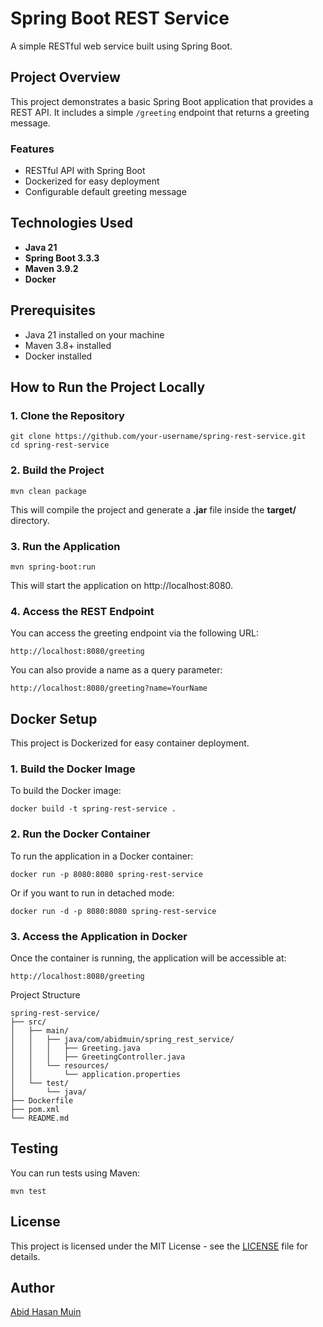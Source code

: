 # Spring Boot REST Service

A simple RESTful web service built using Spring Boot.

## Project Overview

This project demonstrates a basic Spring Boot application that provides a REST API. It includes a simple `/greeting` endpoint that returns a greeting message.

### Features

- RESTful API with Spring Boot
- Dockerized for easy deployment
- Configurable default greeting message

## Technologies Used

- **Java 21**
- **Spring Boot 3.3.3**
- **Maven 3.9.2**
- **Docker**

## Prerequisites

- Java 21 installed on your machine
- Maven 3.8+ installed
- Docker installed

## How to Run the Project Locally

### 1. Clone the Repository

```shell
git clone https://github.com/your-username/spring-rest-service.git
cd spring-rest-service
```

### 2. Build the Project
```shell
mvn clean package
```

This will compile the project and generate a **.jar** file inside the **target/** directory.

### 3. Run the Application
```shell
mvn spring-boot:run
```
This will start the application on http://localhost:8080.

### 4. Access the REST Endpoint
You can access the greeting endpoint via the following URL:

```shell
http://localhost:8080/greeting
```

You can also provide a name as a query parameter:

```shell
http://localhost:8080/greeting?name=YourName
```

## Docker Setup
This project is Dockerized for easy container deployment.

### 1. Build the Docker Image
To build the Docker image:

```shell
docker build -t spring-rest-service .
```

### 2. Run the Docker Container
To run the application in a Docker container:

```shell
docker run -p 8080:8080 spring-rest-service
```
Or if you want to run in detached mode:

```shell
docker run -d -p 8080:8080 spring-rest-service
```
### 3. Access the Application in Docker
Once the container is running, the application will be accessible at:

```shell
http://localhost:8080/greeting
```

Project Structure
```text
spring-rest-service/
├── src/
│   ├── main/
│   │   ├── java/com/abidmuin/spring_rest_service/
│   │   │   ├── Greeting.java
│   │   │   ├── GreetingController.java
│   │   └── resources/
│   │       └── application.properties
│   └── test/
│       └── java/
├── Dockerfile
├── pom.xml
└── README.md
```

## Testing
You can run tests using Maven:

```shell
mvn test
```

## License
This project is licensed under the MIT License - see the [LICENSE](https://github.com/abidmuin/spring-rest-service/blob/master/LICENSE.md) file for details.

## Author
[Abid Hasan Muin](https://github.com/abidmuin/spring-rest-service/blob/master/Dockerfile)
